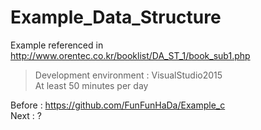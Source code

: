 # Example_Data_Structure
Example referenced in http://www.orentec.co.kr/booklist/DA_ST_1/book_sub1.php
 >Development environment : VisualStudio2015    
 At least 50 minutes per day   

Before : https://github.com/FunFunHaDa/Example_c    
Next : ?

